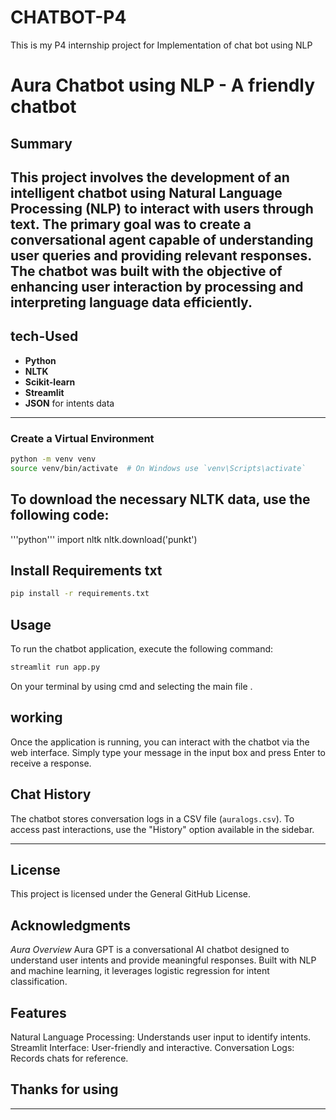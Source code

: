 # CHATBOT-P4
This is my P4 internship project for Implementation of chat bot using NLP

# Aura Chatbot using NLP - A friendly chatbot

## Summary
This project involves the development of an intelligent chatbot using Natural Language Processing (NLP) to interact with users through text. The primary goal was to create a conversational agent capable of understanding user queries and providing relevant responses. The chatbot was built with the objective of enhancing user interaction by processing and interpreting language data efficiently.
---

## tech-Used
- **Python**
- **NLTK**
- **Scikit-learn**
- **Streamlit**
- **JSON** for intents data

---



### Create a Virtual Environment
```bash
python -m venv venv
source venv/bin/activate  # On Windows use `venv\Scripts\activate`
```


## To download the necessary NLTK data, use the following code:

'''python'''
import nltk
nltk.download('punkt')

 ## Install Requirements txt
```bash
pip install -r requirements.txt
```
## Usage
To run the chatbot application, execute the following command:
```bash
streamlit run app.py

```
On your terminal by using cmd and selecting the main file .
## working
Once the application is running, you can interact with the chatbot via the web interface. Simply type your message in the input box and press Enter to receive a response.  



## Chat History  
The chatbot stores conversation logs in a CSV file (`auralogs.csv`).
To access past interactions, use the "History" option available in the sidebar.  

---

## License  
This project is licensed under the General GitHub License.  

## Acknowledgments
*Aura Overview*
Aura GPT is a conversational AI chatbot designed to understand user intents and provide meaningful responses. Built with NLP and machine learning, it leverages logistic regression for intent classification.

## Features
Natural Language Processing: Understands user input to identify intents.
Streamlit Interface: User-friendly and interactive.
Conversation Logs: Records chats for reference.
## Thanks for using

---
